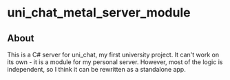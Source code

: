 # uni_chat_metal_server_module
## About
This is a C# server for uni_chat, my first university project. It can't work on its own - it is a module for my personal server. However, most of the logic is independent, so I think it can be rewritten as a standalone app.
